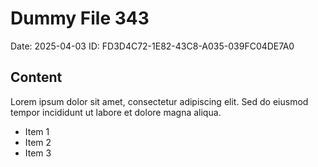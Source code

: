 # Dummy File 343

Date: 2025-04-03
ID: FD3D4C72-1E82-43C8-A035-039FC04DE7A0

## Content

Lorem ipsum dolor sit amet, consectetur adipiscing elit.
Sed do eiusmod tempor incididunt ut labore et dolore magna aliqua.

* Item 1
* Item 2
* Item 3
